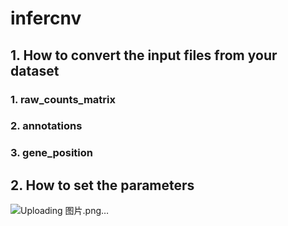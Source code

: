 # infercnv
## 1. How to convert the input files from your dataset
### 1. raw_counts_matrix
### 2. annotations
### 3. gene_position

## 2. How to set the parameters
![Uploading 图片.png…]()


